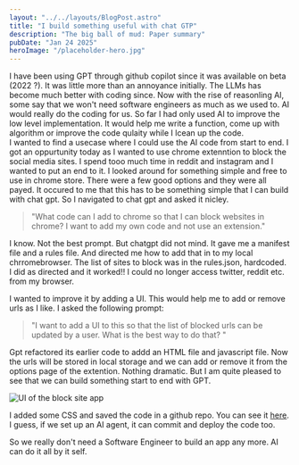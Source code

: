 ```yaml
---
layout: "../../layouts/BlogPost.astro"
title: "I build something useful with chat GTP"
description: "The big ball of mud: Paper summary"
pubDate: "Jan 24 2025"
heroImage: "/placeholder-hero.jpg"
---
```


I have been using GPT through github copilot since it was available on beta (2022 ?). It was little more than an annoyance initially. The LLMs has become much better with coding since. Now with the rise of reasonling AI, some say that we won't need software engineers as much as we used to. AI would really do the coding for us.
So far I had only used AI to improve the low level implementation. It would help me write a function, come up with algorithm or improve the code qulaity while I lcean up the code.  
I wanted to find a usecase where I could use the AI code from start to end. I got an oppurtunity today as I wanted to use chrome extenntion to block the social media sites. I spend tooo much time in reddit and instagram and I wanted to put an end to it. I looked around for something simple and free to use in chrome store. There were a few good options and they were all payed.
It occured to me that this has to be something simple that I can build with chat gpt. So I navigated to chat gpt and asked it nicley.

> "What code can I add to chrome so that I can block websites in chrome? I want to add my own code and not use an extension."

I know. Not the best prompt. But chatgpt did not mind. It gave me a manifest file and a rules file. And directed me how to add that in to my local chrromebrowser. The list of sites to block was in the rules.json, hardcoded. I did as directed and it worked!! I could no longer access twitter, reddit etc. from my browser.

I wanted to improve it by adding a UI. This would help me to add or remove urls as I like. I asked the following prompt:

> "I want to add a UI to this so that the list of blocked urls can be updated by a user. What is the best way to do that? "

Gpt refactored its earlier code to addd an HTML file and javascript file. Now the urls will be stored in local storage and we can add or remove it from the options page of the extention. Nothing dramatic. But I am quite pleased to see that we can build something start to end with GPT.

<img src="/blocksite.png" alt="UI of the block site app" />

I added some CSS and saved the code in a github repo. You can see it <a href='https://github.com/dhaneshnm/blocksite' target="_blank">here</a>. I guess, if we set up an AI agent, it can commit and deploy the code too.

So we really don't need a Software Engineer to build an app any more. AI can do it all by it self.
